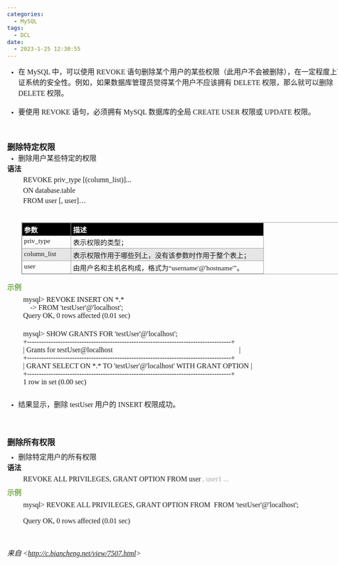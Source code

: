 ```yaml
---
categories:
  - MySQL
tags:
  - DCL
date:
  - 2023-1-25 12:30:55
---
```


<body lang=zh-CN style='font-family:Calibri;font-size:11.0pt'>
<!--StartFragment-->

<div style='direction:ltr;border-width:100%'>

<div style='direction:ltr;margin-top:0in;margin-left:0in;width:8.2423in'>

<div style='direction:ltr;margin-top:0in;margin-left:0in;width:8.2423in'>

<ul type=disc style='direction:ltr;unicode-bidi:embed;margin-top:0in;
 margin-bottom:0in'>
 <li style='margin-top:0;margin-bottom:0;vertical-align:middle'><span
     style='font-family:"Microsoft YaHei UI";font-size:12.0pt'>在</span><span
     style='font-family:"Comic Sans MS";font-size:12.0pt'> MySQL </span><span
     style='font-family:"Microsoft YaHei UI";font-size:12.0pt'>中，可以使用</span><span
     style='font-family:"Comic Sans MS";font-size:12.0pt'> REVOKE </span><span
     style='font-family:"Microsoft YaHei UI";font-size:12.0pt'>语句删除某个用户的某些权限（此用户不会被删除），在一定程度上可以保证系统的安全性。例如，如果数据库管理员觉得某个用户不应该拥有</span><span
     style='font-family:"Comic Sans MS";font-size:12.0pt'> DELETE </span><span
     style='font-family:"Microsoft YaHei UI";font-size:12.0pt'>权限，那么就可以删除</span><span
     style='font-family:"Comic Sans MS";font-size:12.0pt'> DELETE </span><span
     style='font-family:"Microsoft YaHei UI";font-size:12.0pt'>权限。</span></li>
</ul>

<p style='margin:0in;font-family:"Comic Sans MS";font-size:12.0pt'>&nbsp;</p>

<ul type=disc style='direction:ltr;unicode-bidi:embed;margin-top:0in;
 margin-bottom:0in'>
 <li style='margin-top:0;margin-bottom:0;vertical-align:middle'><span
     style='font-family:"Microsoft YaHei UI";font-size:12.0pt'>要使用</span><span
     style='font-family:"Comic Sans MS";font-size:12.0pt'> REVOKE </span><span
     style='font-family:"Microsoft YaHei UI";font-size:12.0pt'>语句，必须拥有</span><span
     style='font-family:"Comic Sans MS";font-size:12.0pt'> MySQL </span><span
     style='font-family:"Microsoft YaHei UI";font-size:12.0pt'>数据库的全局</span><span
     style='font-family:"Comic Sans MS";font-size:12.0pt'> CREATE USER </span><span
     style='font-family:"Microsoft YaHei UI";font-size:12.0pt'>权限或</span><span
     style='font-family:"Comic Sans MS";font-size:12.0pt'> UPDATE </span><span
     style='font-family:"Microsoft YaHei UI";font-size:12.0pt'>权限。</span></li>
</ul>

<p style='margin:0in;font-family:"Comic Sans MS";font-size:12.0pt'>&nbsp;</p>

<p style='margin:0in;font-family:"Comic Sans MS";font-size:12.0pt'>&nbsp;</p>

<p style='margin:0in;font-family:"Comic Sans MS";font-size:12.0pt'>&nbsp;</p>

<p style='margin:0in;font-family:"Microsoft YaHei UI";font-size:13.5pt'><span
style='font-weight:bold'>删除特定权限</span></p>

<ul type=disc style='direction:ltr;unicode-bidi:embed;margin-top:0in;
 margin-bottom:0in'>
 <li style='margin-top:0;margin-bottom:0;vertical-align:middle'><span
     style='font-family:"Microsoft YaHei UI";font-size:12.0pt'>删除用户某些特定的权限</span></li>
</ul>

<p style='margin:0in;font-family:"Microsoft YaHei UI";font-size:12.0pt'><span
style='font-weight:bold'>语法</span></p>

<p style='margin-left:.375in;margin-top:4pt;margin-bottom:4pt;font-family:"Comic Sans MS";
font-size:12.0pt'>REVOKE priv_type [(column_list)]...</p>

<p style='margin-left:.375in;margin-top:4pt;margin-bottom:4pt;font-family:"Comic Sans MS";
font-size:12.0pt'>ON database.table</p>

<p style='margin-left:.375in;margin-top:4pt;margin-bottom:4pt;font-family:"Comic Sans MS";
font-size:12.0pt'>FROM user [, user]…</p>

<p style='margin:0in;margin-left:.375in;font-family:"Comic Sans MS";font-size:
12.0pt'>&nbsp;</p>

<div style='direction:ltr'>

<table border=1 cellpadding=0 cellspacing=0 valign=top style='direction:ltr;
 border-collapse:collapse;border-style:solid;border-color:#A3A3A3;border-width:
 1pt;margin-left:.3333in' title="" summary="">
 <tr>
  <td style='border-style:solid;border-color:#A3A3A3;border-width:1pt;
  background-color:black;vertical-align:top;width:1.0361in;padding:2.0pt 3.0pt 2.0pt 3.0pt'>
  <p style='margin:0in;font-family:"Microsoft YaHei UI";font-size:11.5pt;
  color:white'><span style='font-weight:bold'>参数</span></p>
  </td>
  <td style='border-style:solid;border-color:#A3A3A3;border-width:1pt;
  background-color:black;vertical-align:top;width:4.3402in;padding:2.0pt 3.0pt 2.0pt 3.0pt'>
  <p style='margin:0in;font-family:"Microsoft YaHei UI";font-size:11.5pt;
  color:white'><span style='font-weight:bold'>描述</span></p>
  </td>
 </tr>
 <tr>
  <td style='border-style:solid;border-color:#A3A3A3;border-width:1pt;
  vertical-align:top;width:1.0361in;padding:2.0pt 3.0pt 2.0pt 3.0pt'>
  <p style='margin:0in;font-family:"Comic Sans MS";font-size:11.5pt'>priv_type</p>
  </td>
  <td style='border-style:solid;border-color:#A3A3A3;border-width:1pt;
  vertical-align:top;width:4.3402in;padding:2.0pt 3.0pt 2.0pt 3.0pt'>
  <p style='margin:0in;font-family:"Microsoft YaHei UI";font-size:11.5pt'>表示权限的类型；</p>
  </td>
 </tr>
 <tr>
  <td style='border-style:solid;border-color:#A3A3A3;border-width:1pt;
  background-color:#E7E6E6;vertical-align:top;width:1.0548in;padding:2.0pt 3.0pt 2.0pt 3.0pt'>
  <p style='margin:0in;font-family:"Comic Sans MS";font-size:11.5pt'>column_list</p>
  </td>
  <td style='border-style:solid;border-color:#A3A3A3;border-width:1pt;
  background-color:#E7E6E6;vertical-align:top;width:4.3208in;padding:2.0pt 3.0pt 2.0pt 3.0pt'>
  <p style='margin:0in;font-family:"Microsoft YaHei UI";font-size:11.5pt'>表示权限作用于哪些列上，没有该参数时作用于整个表上；</p>
  </td>
 </tr>
 <tr>
  <td style='border-style:solid;border-color:#A3A3A3;border-width:1pt;
  vertical-align:top;width:1.0361in;padding:2.0pt 3.0pt 2.0pt 3.0pt'>
  <p style='margin:0in;font-family:"Comic Sans MS";font-size:11.5pt'>user</p>
  </td>
  <td style='border-style:solid;border-color:#A3A3A3;border-width:1pt;
  vertical-align:top;width:4.4097in;padding:2.0pt 3.0pt 2.0pt 3.0pt'>
  <p style='margin:0in;font-size:11.5pt'><span style='font-family:"Microsoft YaHei UI"'>由用户名和主机名构成，格式为“</span><span
  style='font-family:"Comic Sans MS"'>username'@'hostname'</span><span
  style='font-family:"Microsoft YaHei UI"'>”。</span></p>
  </td>
 </tr>
</table>

</div>

<p style='margin-top:6pt;margin-bottom:6pt;font-family:"Microsoft YaHei UI";
font-size:12.0pt;color:#70AD47'><span style='font-weight:bold'>示例</span></p>

<p style='margin:0in;margin-left:.375in;font-family:"Comic Sans MS";font-size:
12.0pt'>mysql&gt; REVOKE INSERT ON *.*<br>
<span style='mso-spacerun:yes'>    </span>-&gt; FROM
'testUser'@'localhost';<br>
Query OK, 0 rows affected (0.01 sec)</p>

<p style='margin:0in;margin-left:.375in;font-family:"Comic Sans MS";font-size:
12.0pt'>&nbsp;</p>

<p style='margin-left:.375in;margin-top:4pt;margin-bottom:4pt;font-family:"Comic Sans MS";
font-size:12.0pt'><span lang=zh-CN>mysql&gt; SHOW GRANTS FOR
'testUser'@'localhost';<br>
+--------------------------------------------------------------------------------------+<br>
| Grants for testUser@localhost<span
style='mso-spacerun:yes'>                                                                  
</span></span><span lang=en-US><span style='mso-spacerun:yes'> </span></span><span
lang=zh-CN><span
style='mso-spacerun:yes'>   </span>|<br>
+--------------------------------------------------------------------------------------+<br>
| GRANT SELECT ON *.* TO 'testUser'@'localhost' WITH GRANT OPTION
|<br>
+--------------------------------------------------------------------------------------+<br>
1 row in set (0.00 sec)</span></p>

<p style='margin-left:.375in;margin-top:4pt;margin-bottom:4pt;font-family:"Comic Sans MS";
font-size:12.0pt'>&nbsp;</p>

<ul type=disc style='direction:ltr;unicode-bidi:embed;margin-top:0in;
 margin-bottom:0in'>
 <li style='margin-top:0;margin-bottom:0;vertical-align:middle'><span
     style='font-family:"Microsoft YaHei UI";font-size:12.0pt'>结果显示，删除</span><span
     style='font-family:"Comic Sans MS";font-size:12.0pt'> testUser </span><span
     style='font-family:"Microsoft YaHei UI";font-size:12.0pt'>用户的</span><span
     style='font-family:"Comic Sans MS";font-size:12.0pt'> INSERT </span><span
     style='font-family:"Microsoft YaHei UI";font-size:12.0pt'>权限成功。</span></li>
</ul>

<p style='margin-left:.375in;margin-top:6pt;margin-bottom:6pt;font-family:"Comic Sans MS";
font-size:12.0pt'>&nbsp;</p>

<p style='margin-left:.375in;margin-top:6pt;margin-bottom:6pt;font-family:"Comic Sans MS";
font-size:12.0pt'>&nbsp;</p>

<p style='margin-top:6pt;margin-bottom:6pt;font-family:"Microsoft YaHei UI";
font-size:13.5pt'><span style='font-weight:bold'>删除所有权限</span></p>

<ul type=disc style='direction:ltr;unicode-bidi:embed;margin-top:0in;
 margin-bottom:0in'>
 <li style='margin-top:0;margin-bottom:0;vertical-align:middle'><span
     style='font-family:"Microsoft YaHei UI";font-size:12.0pt'>删除特定用户的所有权限</span></li>
</ul>

<p style='margin:0in;font-family:"Microsoft YaHei UI";font-size:12.0pt'><span
style='font-weight:bold'>语法</span></p>

<p style='margin-left:.375in;margin-top:4pt;margin-bottom:4pt;font-family:"Comic Sans MS";
font-size:12.0pt'><span lang=zh-CN>REVOKE ALL PRIVILEGES, GRANT OPTION FROM
user </span><span style='color:#A5A5A5' lang=zh-CN>, user</span><span
style='color:#A5A5A5' lang=en-US>1</span><span style='color:#A5A5A5'
lang=zh-CN> ...</span></p>

<p style='margin-top:6pt;margin-bottom:6pt;font-family:"Microsoft YaHei UI";
font-size:12.0pt;color:#70AD47'><span style='font-weight:bold'>示例</span></p>

<p style='margin:0in;margin-left:.375in;font-family:"Comic Sans MS";font-size:
12.0pt'>mysql&gt; REVOKE ALL PRIVILEGES, GRANT OPTION FROM<span
style='mso-spacerun:yes'>  </span>FROM 'testUser'@'localhost';</p>

<p style='margin:0in;margin-left:.375in;font-family:"Comic Sans MS";font-size:
12.0pt'>&nbsp;</p>

<p style='margin:0in;margin-left:.375in;font-family:"Comic Sans MS";font-size:
12.0pt'>Query OK, 0 rows affected (0.01 sec)</p>

<p style='margin:0in;margin-left:.375in;font-family:"Comic Sans MS";font-size:
12.0pt'>&nbsp;</p>

<p style='margin:0in;font-family:"Comic Sans MS";font-size:12.0pt'>&nbsp;</p>

<p><cite style='margin:0in;font-size:12.0pt'><span style='font-family:"Microsoft YaHei UI"'>来自</span><span
style='font-family:"Comic Sans MS"'> &lt;</span><a
href="http://c.biancheng.net/view/7507.html"><span style='font-family:"Comic Sans MS"'>http://c.biancheng.net/view/7507.html</span></a><span
style='font-family:"Comic Sans MS"'>&gt; </span></cite></p>

</div>

</div>

</div>

<!--EndFragment-->
</body>
